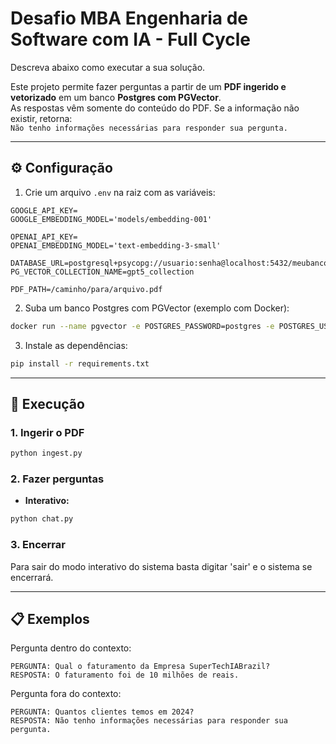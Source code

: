 # Desafio MBA Engenharia de Software com IA - Full Cycle

Descreva abaixo como executar a sua solução.

Este projeto permite fazer perguntas a partir de um **PDF ingerido e vetorizado** em um banco **Postgres com PGVector**.  
As respostas vêm somente do conteúdo do PDF. Se a informação não existir, retorna:  
`Não tenho informações necessárias para responder sua pergunta.`

---

## ⚙️ Configuração

1. Crie um arquivo `.env` na raiz com as variáveis:

```env
GOOGLE_API_KEY=
GOOGLE_EMBEDDING_MODEL='models/embedding-001'

OPENAI_API_KEY=
OPENAI_EMBEDDING_MODEL='text-embedding-3-small'

DATABASE_URL=postgresql+psycopg://usuario:senha@localhost:5432/meubanco
PG_VECTOR_COLLECTION_NAME=gpt5_collection

PDF_PATH=/caminho/para/arquivo.pdf
```

2. Suba um banco Postgres com PGVector (exemplo com Docker):

```bash
docker run --name pgvector -e POSTGRES_PASSWORD=postgres -e POSTGRES_USER=postgres -e POSTGRES_DB=postgres -p 5432:5432 ankane/pgvector
```

3. Instale as dependências:

```bash
pip install -r requirements.txt
```

---

## 🚀 Execução

### 1. Ingerir o PDF
```bash
python ingest.py
```

### 2. Fazer perguntas
- **Interativo:**
```bash
python chat.py
```

### 3. Encerrar
Para sair do modo interativo do sistema basta digitar 'sair' e o sistema se encerrará.

---

## 📋 Exemplos

Pergunta dentro do contexto:
```
PERGUNTA: Qual o faturamento da Empresa SuperTechIABrazil?
RESPOSTA: O faturamento foi de 10 milhões de reais.
```

Pergunta fora do contexto:
```
PERGUNTA: Quantos clientes temos em 2024?
RESPOSTA: Não tenho informações necessárias para responder sua pergunta.
```
